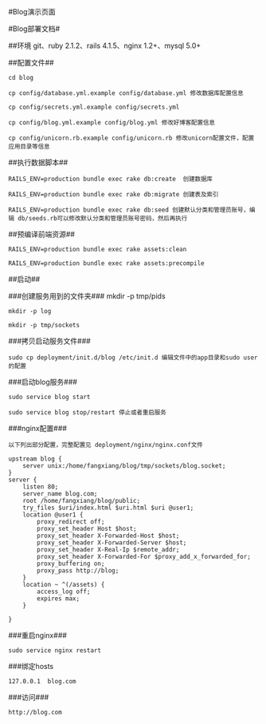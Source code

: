 #Blog演示页面

#Blog部署文档#

##环境
    git、ruby 2.1.2、rails 4.1.5、nginx 1.2+、mysql 5.0+

##配置文件##

    cd blog

    cp config/database.yml.example config/database.yml 修改数据库配置信息

    cp config/secrets.yml.example config/secrets.yml

    cp config/blog.yml.example config/blog.yml 修改好博客配置信息

    cp config/unicorn.rb.example config/unicorn.rb 修改unicorn配置文件，配置应用目录等信息

##执行数据脚本##

    RAILS_ENV=production bundle exec rake db:create  创建数据库

    RAILS_ENV=production bundle exec rake db:migrate 创建表及索引

    RAILS_ENV=production bundle exec rake db:seed 创建默认分类和管理员账号，编辑 db/seeds.rb可以修改默认分类和管理员账号密码，然后再执行

##预编译前端资源##

    RAILS_ENV=production bundle exec rake assets:clean

    RAILS_ENV=production bundle exec rake assets:precompile

##启动##

###创建服务用到的文件夹###
    mkdir -p tmp/pids

    mkdir -p log

    mkdir -p tmp/sockets

###拷贝启动服务文件###

    sudo cp deployment/init.d/blog /etc/init.d 编辑文件中的app目录和sudo user的配置

###启动blog服务###

    sudo service blog start

    sudo service blog stop/restart 停止或者重启服务

###nginx配置###

    以下列出部分配置，完整配置见 deployment/nginx/nginx.conf文件

    upstream blog {
        server unix:/home/fangxiang/blog/tmp/sockets/blog.socket;
    }
    server {
        listen 80;
        server_name blog.com;
        root /home/fangxiang/blog/public;
        try_files $uri/index.html $uri.html $uri @user1;
        location @user1 {
            proxy_redirect off;
            proxy_set_header Host $host;
            proxy_set_header X-Forwarded-Host $host;
            proxy_set_header X-Forwarded-Server $host;
            proxy_set_header X-Real-Ip $remote_addr;
            proxy_set_header X-Forwarded-For $proxy_add_x_forwarded_for;
            proxy_buffering on;
            proxy_pass http://blog;
        }
        location ~ ^(/assets) {
            access_log off;
            expires max;
        }

    }

###重启nginx###

    sudo service nginx restart
###绑定hosts

    127.0.0.1  blog.com

###访问###

    http://blog.com

